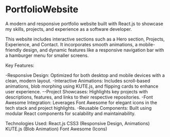 # PortfolioWebsite
A modern and responsive portfolio website built with React.js to showcase my skills, projects, and experience as a software developer. 

This website includes interactive sections such as a Hero section, Projects, Experience, and Contact. It incorporates smooth animations, a mobile-friendly design, and dynamic features like a responsive navigation bar with a hamburger menu for smaller screens.

Key Features:

-Responsive Design: Optimized for both desktop and mobile devices with a clean, modern layout.
-Interactive Animations: Includes scroll-based animations, blob morphing using KUTE.js, and flipping cards to enhance user experience.
--Project Showcases: Highlights key projects with descriptions, features, and links to their respective repositories.
-Font Awesome Integration: Leverages Font Awesome for elegant icons in the tech stack and project highlights.
-Reusable Components: Built using modular React components for scalability and maintainability.


Technologies Used:
React.js
CSS3 (Responsive Design, Animations)
KUTE.js (Blob Animation)
Font Awesome (Icons)
